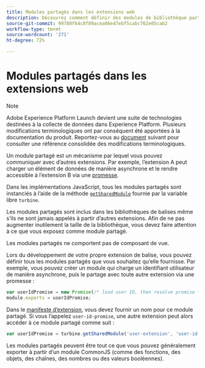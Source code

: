 ```yaml
---
title: Modules partagés dans les extensions web
description: Découvrez comment définir des modules de bibliothèque partagés pour les extensions web dans Adobe Experience Platform.
source-git-commit: 99780f64c8f09acea06e47ebf5cabc762e05cab2
workflow-type: tm+mt
source-wordcount: '271'
ht-degree: 72%

---
```


# Modules partagés dans les extensions web

>[!NOTE]
>
>Adobe Experience Platform Launch devient une suite de technologies destinées à la collecte de données dans Experience Platform. Plusieurs modifications terminologiques ont par conséquent été apportées à la documentation du produit. Reportez-vous au [document](../../term-updates.md) suivant pour consulter une référence consolidée des modifications terminologiques.

Un module partagé est un mécanisme par lequel vous pouvez communiquer avec d’autres extensions. Par exemple, l’extension A peut charger un élément de données de manière asynchrone et le rendre accessible à l’extension B via une [promesse](https://developer.mozilla.org/fr-FR/docs/Web/JavaScript/Reference/Global_Objects/Promise).

Dans les implémentations JavaScript, tous les modules partagés sont instanciés à l’aide de la méthode [`getSharedModule`](../turbine.md#shared) fournie par la variable libre `turbine`.

Les modules partagés sont inclus dans les bibliothèques de balises même s’ils ne sont jamais appelés à partir d’autres extensions. Afin de ne pas augmenter inutilement la taille de la bibliothèque, vous devez faire attention à ce que vous exposez comme module partagé.

Les modules partagés ne comportent pas de composant de vue.

Lors du développement de votre propre extension de balise, vous pouvez définir tous les modules partagés que vous souhaitez qu’elle fournisse. Par exemple, vous pouvez créer un module qui charge un identifiant utilisateur de manière asynchrone, puis le partage avec toute autre extension via une promesse :

```javascript
var userIdPromise = new Promise(/* load user ID, then resolve promise */);
module.exports = userIdPromise;
```

Dans le [manifeste d’extension](../manifest.md), vous devez fournir un nom pour ce module partagé. Si vous l’appelez `user-id-promise`, une autre extension peut alors accéder à ce module partagé comme suit :

```javascript
var userIdPromise = turbine.getSharedModule('user-extension', 'user-id-promise');
```

Les modules partagés peuvent être tout ce que vous pouvez généralement exporter à partir d’un module CommonJS (comme des fonctions, des objets, des chaînes, des nombres ou des valeurs booléennes).
